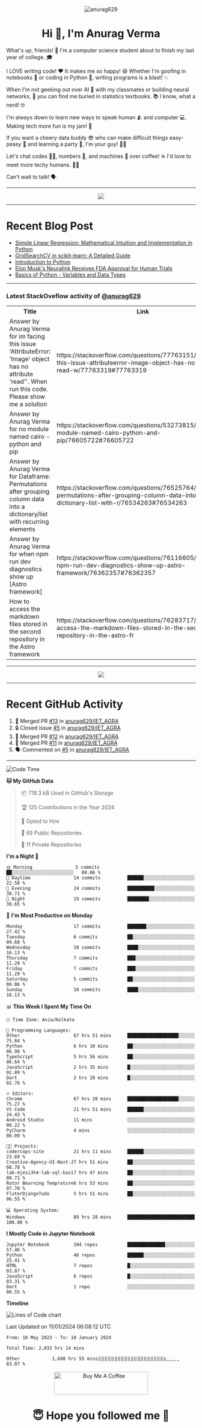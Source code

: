 

<p align="center"> <img src="https://komarev.com/ghpvc/?username=anurag629&label=Profile%20views&color=0e75b6&style=flat" alt="anurag629" /> </p>

<h1 align="center">Hi 👋, I'm Anurag Verma</h1>

What's up, friends! 👋 I'm a computer science student about to finish my last year of college. 🎓

I LOVE writing code! ❤️ It makes me so happy! 😄 Whether I'm goofing in notebooks 📓 or coding in Python 🐍, writing programs is a blast! 💥

When I'm not geeking out over AI 🤖 with my classmates or building neural networks, 🧠 you can find me buried in statistics textbooks. 📚 I know, what a nerd! 🤓

I'm always down to learn new ways to speak human 🫂 and computer 💻. Making tech more fun is my jam! 🍇

If you want a cheery data buddy 😎 who can make difficult things easy-peasy 🥝 and learning a party 🎉, I'm your guy! 🙋‍♂️

Let's chat codes 👨‍💻, numbers 🧮, and machines 🤖 over coffee! ☕ I'd love to meet more techy humans. 💁‍♂️

Can't wait to talk! 🗣️

---

<p align="center">
  <img src="https://spotify-github-profile.vercel.app/api/view.svg?uid=mwvywke3fo2gajpenodnmobfh&cover_image=true&theme=default&show_offline=false&background_color=121212&interchange=false&bar_color=53b14f&bar_color_cover=true">
</p>

---

# Recent Blog Post

<!-- BLOG-POST-LIST:START -->
- [Simple Linear Regression: Mathematical Intuition and Implementation in Python](https://codercops.tech/blog/machine-learning-algorithms/simple-linear-regression-mathematical-intuation)
- [GridSearchCV in scikit-learn: A Detailed Guide](https://codercops.tech/blog/gridsearchcv-in-scikit-learn-a-detailed-guide)
- [Introduction to Python](https://codercops.tech/blog/python-tutorial/introduction-to-python)
- [Elon Musk&#39;s Neuralink Receives FDA Approval for Human Trials](https://codercops.tech/blog/elon-musks-neuralink-receives-fda-approval-for-human-trials)
- [Basics of Python - Variables and Data Types](https://codercops.tech/blog/python-basics-of-python-variables-and-data-types)
<!-- BLOG-POST-LIST:END -->

---

### Latest StackOveflow activity of [@anurag629](https://github.com/anurag629)
<table>
  <tr><th>Title</th><th>Link</th></tr>
  <!-- STACKOVERFLOW:START --><tr><td>Answer by Anurag Verma for im facing this issue &#39;AttributeError: &#39;Image&#39; object has no attribute &#39;read&#39;&#39;. When run this code. Please show me a solution</td><td>https://stackoverflow.com/questions/77763151/im-facing-this-issue-attributeerror-image-object-has-no-attribute-read-w/77763319#77763319</td></tr><tr><td>Answer by Anurag Verma for no module named cairo - python and pip</td><td>https://stackoverflow.com/questions/53273815/no-module-named-cairo-python-and-pip/76605722#76605722</td></tr><tr><td>Answer by Anurag Verma for Dataframe: Permutations after grouping column data into a dictionary/list with recurring elements</td><td>https://stackoverflow.com/questions/76525764/dataframe-permutations-after-grouping-column-data-into-a-dictionary-list-with-r/76534263#76534263</td></tr><tr><td>Answer by Anurag Verma for when npm run dev diagnostics show up [Astro framework]</td><td>https://stackoverflow.com/questions/76116605/when-npm-run-dev-diagnostics-show-up-astro-framework/76362357#76362357</td></tr><tr><td>How to access the markdown files stored in the second repository in the Astro framework</td><td>https://stackoverflow.com/questions/76283717/how-to-access-the-markdown-files-stored-in-the-second-repository-in-the-astro-fr</td></tr><!-- STACKOVERFLOW:END -->
</table>

---

<p align="center">
  <img alig src="https://github-profile-trophy.vercel.app/?username=anurag629&theme=onedark&column=-1" />
</p>

---

# Recent GitHub Activity
<!--START_SECTION:activity-->
1. 🎉 Merged PR [#13](https://github.com/anurag629/IET_AGRA/pull/13) in [anurag629/IET_AGRA](https://github.com/anurag629/IET_AGRA)
2. 🔒 Closed issue [#5](https://github.com/anurag629/IET_AGRA/issues/5) in [anurag629/IET_AGRA](https://github.com/anurag629/IET_AGRA)
3. 🎉 Merged PR [#12](https://github.com/anurag629/IET_AGRA/pull/12) in [anurag629/IET_AGRA](https://github.com/anurag629/IET_AGRA)
4. 🎉 Merged PR [#11](https://github.com/anurag629/IET_AGRA/pull/11) in [anurag629/IET_AGRA](https://github.com/anurag629/IET_AGRA)
5. 🗣 Commented on [#5](https://github.com/anurag629/IET_AGRA/issues/5#issuecomment-1854540580) in [anurag629/IET_AGRA](https://github.com/anurag629/IET_AGRA)
<!--END_SECTION:activity-->

---

<!--START_SECTION:waka-->
![Code Time](http://img.shields.io/badge/Code%20Time-2%2C035%20hrs%2053%20mins-blue)

**🐱 My GitHub Data** 

> 📦 718.3 kB Used in GitHub's Storage 
 > 
> 🏆 125 Contributions in the Year 2024
 > 
> 💼 Opted to Hire
 > 
> 📜 69 Public Repositories 
 > 
> 🔑 11 Private Repositories 
 > 
**I'm a Night 🦉** 

```text
🌞 Morning                5 commits           ██░░░░░░░░░░░░░░░░░░░░░░░   08.06 % 
🌆 Daytime                14 commits          ██████░░░░░░░░░░░░░░░░░░░   22.58 % 
🌃 Evening                24 commits          ██████████░░░░░░░░░░░░░░░   38.71 % 
🌙 Night                  19 commits          ████████░░░░░░░░░░░░░░░░░   30.65 % 
```
📅 **I'm Most Productive on Monday** 

```text
Monday                   17 commits          ███████░░░░░░░░░░░░░░░░░░   27.42 % 
Tuesday                  6 commits           ██░░░░░░░░░░░░░░░░░░░░░░░   09.68 % 
Wednesday                10 commits          ████░░░░░░░░░░░░░░░░░░░░░   16.13 % 
Thursday                 7 commits           ███░░░░░░░░░░░░░░░░░░░░░░   11.29 % 
Friday                   7 commits           ███░░░░░░░░░░░░░░░░░░░░░░   11.29 % 
Saturday                 5 commits           ██░░░░░░░░░░░░░░░░░░░░░░░   08.06 % 
Sunday                   10 commits          ████░░░░░░░░░░░░░░░░░░░░░   16.13 % 
```


📊 **This Week I Spent My Time On** 

```text
🕑︎ Time Zone: Asia/Kolkata

💬 Programming Languages: 
Other                    67 hrs 51 mins      ███████████████████░░░░░░   75.84 % 
Python                   6 hrs 10 mins       ██░░░░░░░░░░░░░░░░░░░░░░░   06.90 % 
TypeScript               5 hrs 56 mins       ██░░░░░░░░░░░░░░░░░░░░░░░   06.64 % 
JavaScript               2 hrs 35 mins       █░░░░░░░░░░░░░░░░░░░░░░░░   02.89 % 
Dart                     2 hrs 28 mins       █░░░░░░░░░░░░░░░░░░░░░░░░   02.76 % 

🔥 Editors: 
Chrome                   67 hrs 20 mins      ███████████████████░░░░░░   75.27 % 
VS Code                  21 hrs 51 mins      ██████░░░░░░░░░░░░░░░░░░░   24.43 % 
Android Studio           11 mins             ░░░░░░░░░░░░░░░░░░░░░░░░░   00.22 % 
PyCharm                  4 mins              ░░░░░░░░░░░░░░░░░░░░░░░░░   00.09 % 

🐱‍💻 Projects: 
codercops-site           21 hrs 11 mins      ██████░░░░░░░░░░░░░░░░░░░   23.69 % 
Creative-Agency-UI-Next-J7 hrs 51 mins       ██░░░░░░░░░░░░░░░░░░░░░░░   08.78 % 
lab-4jesi3h4-lab-sql-basi7 hrs 47 mins       ██░░░░░░░░░░░░░░░░░░░░░░░   08.71 % 
Rotor Bearning Temprature6 hrs 53 mins       ██░░░░░░░░░░░░░░░░░░░░░░░   07.70 % 
FluterDjangoTodo         5 hrs 51 mins       ██░░░░░░░░░░░░░░░░░░░░░░░   06.55 % 

💻 Operating System: 
Windows                  89 hrs 28 mins      █████████████████████████   100.00 % 
```

**I Mostly Code in Jupyter Notebook** 

```text
Jupyter Notebook         104 repos           ██████████████░░░░░░░░░░░   57.46 % 
Python                   46 repos            ██████░░░░░░░░░░░░░░░░░░░   25.41 % 
HTML                     7 repos             █░░░░░░░░░░░░░░░░░░░░░░░░   03.87 % 
JavaScript               6 repos             █░░░░░░░░░░░░░░░░░░░░░░░░   03.31 % 
Dart                     1 repo              ░░░░░░░░░░░░░░░░░░░░░░░░░   00.55 % 
```



**Timeline**

![Lines of Code chart](https://raw.githubusercontent.com/anurag629/anurag629/main/assets/bar_graph.png)


 Last Updated on 11/01/2024 06:08:12 UTC
<!--END_SECTION:waka-->

<!--START_SECTION:waka-simple-->

```text
From: 10 May 2023 - To: 10 January 2024

Total Time: 2,033 hrs 14 mins

Other            1,688 hrs 55 mins⣿⣿⣿⣿⣿⣿⣿⣿⣿⣿⣿⣿⣿⣿⣿⣿⣿⣿⣿⣿⣷⣀⣀⣀⣀   83.07 %
```

<!--END_SECTION:waka-simple-->

<p align="center"> 
<a href="https://www.buymeacoffee.com/anurag629" target="_blank"><img src="https://cdn.buymeacoffee.com/buttons/default-orange.png" alt="Buy Me A Coffee" height="60" width="250"></a>
</p>


<h1 align="center"> 😇 Hope you followed me 🥰  </h1>
